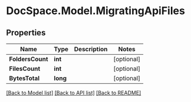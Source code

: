 # DocSpace.Model.MigratingApiFiles

## Properties

Name | Type | Description | Notes
------------ | ------------- | ------------- | -------------
**FoldersCount** | **int** |  | [optional] 
**FilesCount** | **int** |  | [optional] 
**BytesTotal** | **long** |  | [optional] 

[[Back to Model list]](../README.md#documentation-for-models) [[Back to API list]](../README.md#documentation-for-api-endpoints) [[Back to README]](../README.md)

